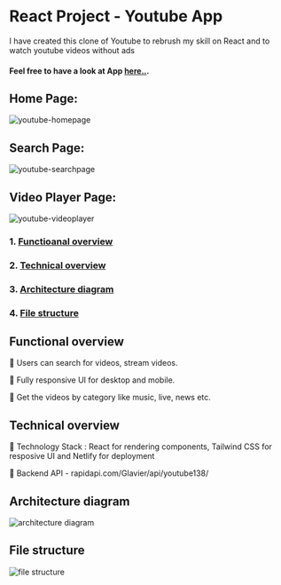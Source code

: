 # React Project - Youtube App

I have created this clone of Youtube to rebrush my skill on React and to watch youtube videos without ads
#### Feel free to have a look at App [here..](https://react-project-youtube.netlify.app/).
## Home Page:
![youtube-homepage](https://user-images.githubusercontent.com/36602276/208832645-7a246ee6-7430-479c-9668-00419a6d1e74.png)

## Search Page:
![youtube-searchpage](https://user-images.githubusercontent.com/36602276/208832896-281d784a-fa1a-4415-bfbc-e8cbc8d57a63.png)

## Video Player Page:
![youtube-videoplayer](https://user-images.githubusercontent.com/36602276/208832972-f295ec1b-6d83-4b00-8d63-f9e861597139.png)

### 1. [Functioanal overview](#functioal-overview) 
### 2. [Technical overview](#technical-overview)
### 3. [Architecture diagram](#architecture-diagram)
### 4. [File structure](#file-structure)

## Functional overview
  🔹 Users can search for videos, stream videos.
  
  🔹 Fully responsive UI for desktop and mobile.
  
  🔹 Get the videos by category like music, live, news etc.

## Technical overview
  🔹 Technology Stack : React for rendering components, Tailwind CSS for resposive UI and Netlify for deployment
  
  🔹 Backend API - rapidapi.com/Glavier/api/youtube138/

## Architecture diagram
![architecture diagram](https://user-images.githubusercontent.com/36602276/208835593-26f28b6b-2dc6-4741-8c33-3487edd5d264.png)

## File structure
![file structure](https://user-images.githubusercontent.com/36602276/208835648-408fa3f1-912c-4e19-a40d-e55917068464.png)
